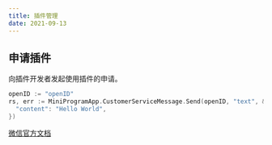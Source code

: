 ```yaml
---
title: 插件管理
date: 2021-09-13
---
```



## 申请插件

向插件开发者发起使用插件的申请。

```go
openID := "openID"
rs, err := MiniProgramApp.CustomerServiceMessage.Send(openID, "text", &power.HashMap{
  "content": "Hello World",
})
```

[微信官方文档](https://developers.weixin.qq.com/miniprogram/dev/api-backend/open-api/customer-message/customerServiceMessage.send.html)
